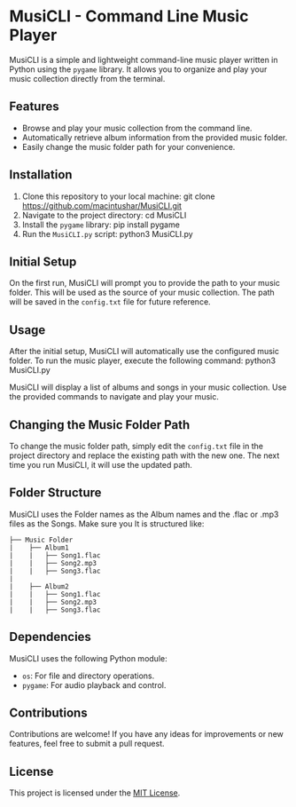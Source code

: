 # MusiCLI - Command Line Music Player

MusiCLI is a simple and lightweight command-line music player written in Python using the `pygame` library. It allows you to organize and play your music collection directly from the terminal.

## Features

- Browse and play your music collection from the command line.
- Automatically retrieve album information from the provided music folder.
- Easily change the music folder path for your convenience.

## Installation

1. Clone this repository to your local machine: git clone https://github.com/macintushar/MusiCLI.git 
2. Navigate to the project directory: cd MusiCLI
3. Install the `pygame` library: pip install pygame
4. Run the `MusiCLI.py` script: python3 MusiCLI.py


## Initial Setup

On the first run, MusiCLI will prompt you to provide the path to your music folder. This will be used as the source of your music collection. The path will be saved in the `config.txt` file for future reference.

## Usage

After the initial setup, MusiCLI will automatically use the configured music folder. To run the music player, execute the following command: python3 MusiCLI.py


MusiCLI will display a list of albums and songs in your music collection. Use the provided commands to navigate and play your music.

## Changing the Music Folder Path

To change the music folder path, simply edit the `config.txt` file in the project directory and replace the existing path with the new one. The next time you run MusiCLI, it will use the updated path.

## Folder Structure

MusiCLI uses the Folder names as the Album names and the .flac or .mp3 files as the Songs. Make sure you  It is structured like:
```
├── Music Folder
|    ├── Album1
|    |   ├── Song1.flac
|    |   ├── Song2.mp3
|    |   ├── Song3.flac
|
|    ├── Album2
|    |   ├── Song1.flac
|    |   ├── Song2.mp3
|    |   ├── Song3.flac
```

## Dependencies

MusiCLI uses the following Python module:
- `os`: For file and directory operations.
- `pygame`: For audio playback and control.

## Contributions

Contributions are welcome! If you have any ideas for improvements or new features, feel free to submit a pull request.

## License

This project is licensed under the [MIT License](LICENSE).
